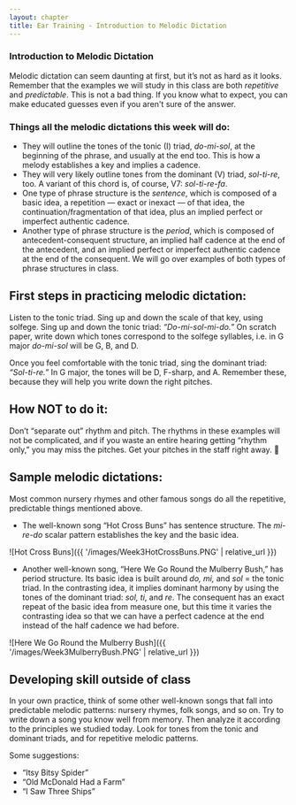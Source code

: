 ```yaml
---
layout: chapter
title: Ear Training - Introduction to Melodic Dictation
---
```


### Introduction to Melodic Dictation

Melodic dictation can seem daunting at first, but it’s not as hard as it looks. Remember that the examples we will study in this class are both *repetitive* and *predictable*. This is not a bad thing. If you know what to expect, you can make educated guesses even if you aren't sure of the answer.

### Things all the melodic dictations this week will do:

- They will outline the tones of the tonic (I) triad, *do-mi-sol*, at the beginning of the phrase, and usually at the end too. This is how a melody establishes a key and implies a cadence.
- They will very likely outline tones from the dominant (V) triad, *sol-ti-re*, too. A variant of this chord is, of course, V7: *sol-ti-re-fa*. 
- One type of phrase structure is the *sentence*, which is composed of a basic idea, a repetition — exact or inexact — of that idea, the continuation/fragmentation of that idea, plus an implied perfect or imperfect authentic cadence.
- Another type of phrase structure is the *period*, which is composed of antecedent-consequent structure, an implied half cadence at the end of the antecedent, and an implied perfect or imperfect authentic cadence at the end of the consequent. We will go over examples of both types of phrase structures in class.

## First steps in practicing melodic dictation:

Listen to the tonic triad. Sing up and down the scale of that key, using solfege. Sing up and down the tonic triad: *“Do-mi-sol-mi-do.”* On scratch paper, write down which tones correspond to the solfege syllables, i.e. in G major *do-mi-sol* will be G, B, and D.

Once you feel comfortable with the tonic triad, sing the dominant triad: *“Sol-ti-re.”* In G major, the tones will be D, F-sharp, and A. Remember these, because they will help you write down the right pitches.

## How NOT to do it:

Don’t “separate out” rhythm and pitch. The rhythms in these examples will not be complicated, and if you waste an entire hearing getting “rhythm only,” you may miss the pitches. Get your pitches in the staff right away.

## Sample melodic dictations:

Most common nursery rhymes and other famous songs do all the repetitive, predictable things mentioned above.

- The well-known song “Hot Cross Buns” has sentence structure. The *mi-re-do* scalar pattern establishes the key and the basic idea.

![Hot Cross Buns]({{ '/images/Week3HotCrossBuns.PNG' | relative_url }})

- Another well-known song, “Here We Go Round the Mulberry Bush,” has period structure. Its basic idea is built around *do, mi,* and *sol* = the tonic triad. In the contrasting idea, it implies dominant harmony by using the tones of the dominant triad: *sol, ti*, and *re*. The consequent has an exact repeat of the basic idea from measure one, but this time it varies the contrasting idea so that we can have a perfect cadence at the end instead of the half cadence we had before.

![Here We Go Round the Mulberry Bush]({{ '/images/Week3MulberryBush.PNG' | relative_url }})

## Developing skill outside of class

In your own practice, think of some other well-known songs that fall into predictable melodic patterns: nursery rhymes, folk songs, and so on. Try to write down a song you know well from memory. Then analyze it according to the principles we studied today. Look for tones from the tonic and dominant triads, and for repetitive melodic patterns.

Some suggestions:
- “Itsy Bitsy Spider”
- “Old McDonald Had a Farm”
- “I Saw Three Ships”